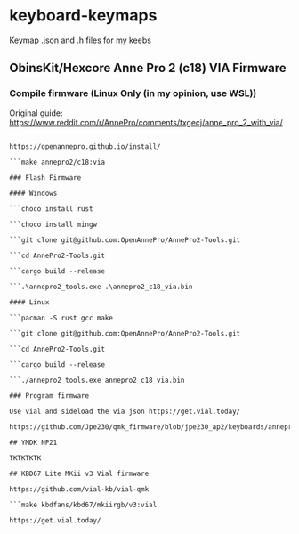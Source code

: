 # keyboard-keymaps
Keymap .json and .h files for my keebs

## ObinsKit/Hexcore Anne Pro 2 (c18) VIA Firmware

### Compile firmware (Linux Only (in my opinion, use WSL))

Original guide: https://www.reddit.com/r/AnnePro/comments/txgecj/anne_pro_2_with_via/

```pacman -S rust gcc make

https://openannepro.github.io/install/

```make annepro2/c18:via

### Flash Firmware 

#### Windows

```choco install rust

```choco install mingw

```git clone git@github.com:OpenAnnePro/AnnePro2-Tools.git

```cd AnnePro2-Tools.git

```cargo build --release

```.\annepro2_tools.exe .\annepro2_c18_via.bin

#### Linux

```pacman -S rust gcc make

```git clone git@github.com:OpenAnnePro/AnnePro2-Tools.git

```cd AnnePro2-Tools.git

```cargo build --release

```./annepro2_tools.exe annepro2_c18_via.bin

### Program firmware

Use vial and sideload the via json https://get.vial.today/

https://github.com/Jpe230/qmk_firmware/blob/jpe230_ap2/keyboards/annepro2/keymaps/via/via_ansi_c18.json

## YMDK NP21

TKTKTKTK

## KBD67 Lite MKii v3 Vial firmware

https://github.com/vial-kb/vial-qmk

```make kbdfans/kbd67/mkiirgb/v3:vial

https://get.vial.today/

